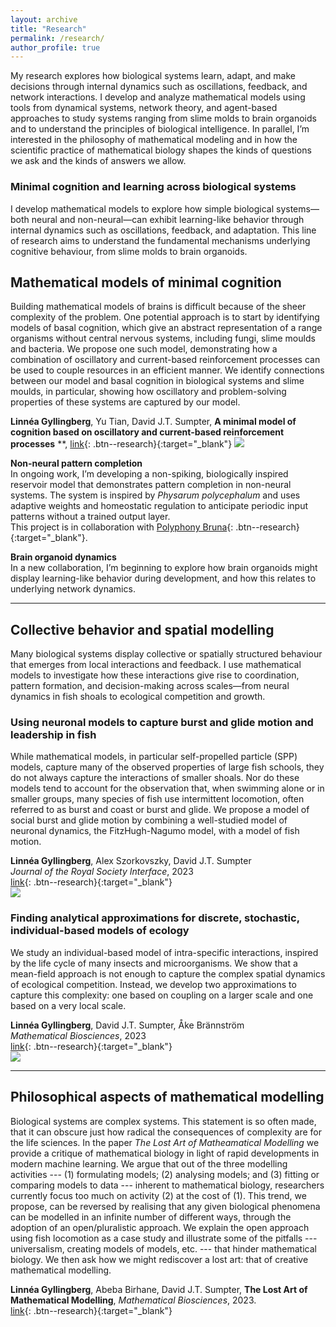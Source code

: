```yaml
---
layout: archive
title: "Research"
permalink: /research/
author_profile: true
---
```


My research explores how biological systems learn, adapt, and make decisions through internal dynamics such as oscillations, feedback, and network interactions. I develop and analyze mathematical models using tools from dynamical systems, network theory, and agent-based approaches to study systems ranging from slime molds to brain organoids and to understand the principles of biological intelligence.
In parallel, I’m interested in the philosophy of mathematical modeling and in how the scientific practice of mathematical biology shapes the kinds of questions we ask and the kinds of answers we allow.


### Minimal cognition and learning across biological systems

I develop mathematical models to explore how simple biological systems—both neural and non-neural—can exhibit learning-like behavior through internal dynamics such as oscillations, feedback, and adaptation. This line of research aims to understand the fundamental mechanisms underlying cognitive behaviour, from slime molds to brain organoids.

## Mathematical models of minimal cognition
Building mathematical models of brains is difficult because of the sheer complexity of the problem. One potential approach is to start by identifying models of basal cognition, which give an abstract representation of a range organisms without central nervous systems, including fungi, slime moulds and bacteria. We propose one such model, demonstrating how a combination of oscillatory and current-based reinforcement processes can be used to couple resources in an efficient manner. We identify connections between our model and basal cognition in biological systems and slime moulds, in particular, showing how oscillatory and problem-solving properties of these systems are captured by our model. 

**Linnéa Gyllingberg**, Yu Tian, David J.T. Sumpter,
**A minimal model of cognition based on oscillatory and current-based reinforcement processes**
**,
[link](https://royalsocietypublishing.org/doi/10.1098/rsif.2024.0402){: .btn--research}{:target="_blank"}
![](/images/slime_network.png)

**Non-neural pattern completion**  
In ongoing work, I’m developing a non-spiking, biologically inspired reservoir model that demonstrates pattern completion in non-neural systems. The system is inspired by *Physarum polycephalum* and uses adaptive weights and homeostatic regulation to anticipate periodic input patterns without a trained output layer.  
This project is in collaboration with [Polyphony Bruna](https://pjbruna.github.io/){: .btn--research}{:target="_blank"}.

**Brain organoid dynamics**  
In a new collaboration, I’m beginning to explore how brain organoids might display learning-like behavior during development, and how this relates to underlying network dynamics.




---

## Collective behavior and spatial modelling

Many biological systems display collective or spatially structured behaviour that emerges from local interactions and feedback. I use mathematical models to investigate how these interactions give rise to coordination, pattern formation, and decision-making across scales—from neural dynamics in fish shoals to ecological competition and growth.

### Using neuronal models to capture burst and glide motion and leadership in fish
While mathematical models, in particular self-propelled particle (SPP) models, capture many of the observed properties of large fish schools, they do not always capture the interactions of smaller shoals. Nor do these models tend to account for the observation that, when swimming alone or in smaller groups, many species of fish use intermittent locomotion, often referred to as burst and coast or burst and glide. We propose a model of social burst and glide motion by combining a well-studied model of neuronal dynamics, the FitzHugh-Nagumo model, with a model of fish motion.

**Linnéa Gyllingberg**, Alex Szorkovszky, David J.T. Sumpter  
*Journal of the Royal Society Interface*, 2023  
[link](https://royalsocietypublishing.org/doi/10.1098/rsif.2023.0212){: .btn--research}{:target="_blank"}  
![](/images/fishdynamics.png)

### Finding analytical approximations for discrete, stochastic, individual-based models of ecology 
We study an individual-based model of intra-specific interactions, inspired by the life cycle of many insects and microorganisms. We show that a mean-field approach is not enough to capture the complex spatial dynamics of ecological competition. Instead, we develop two approximations to capture this complexity: one based on coupling on a larger scale and one based on a very local scale.  

**Linnéa Gyllingberg**, David J.T. Sumpter, Åke Brännström  
*Mathematical Biosciences*, 2023  
[link](https://www.sciencedirect.com/science/article/pii/S0025556423001244){: .btn--research}{:target="_blank"}  
![](/images/approx_image.png)

---

## Philosophical aspects of mathematical modelling
Biological systems are complex systems. This statement is so often made, that it can obscure just how radical the consequences of complexity are for the life sciences. In the paper *The Lost Art of Matheamatical Modelling* we provide a critique of mathematical biology in light of rapid developments in modern machine learning. We argue that out of the three modelling activities --- (1) formulating models; (2) analysing models; and (3) fitting or comparing models to data --- inherent to mathematical biology, researchers currently focus too much on activity (2) at the cost of (1). This trend, we propose, can be reversed by realising that any given biological phenomena can be modelled in an infinite number of different ways, through the adoption of an open/pluralistic approach. We explain the open approach using fish locomotion as a case study and illustrate some of the pitfalls --- universalism, creating models of models, etc. --- that hinder mathematical biology. We then ask how we might rediscover a lost art: that of creative mathematical modelling. 

 **Linnéa Gyllingberg**, Abeba Birhane, David J.T. Sumpter,
**The Lost Art of Mathematical Modelling**,
*Mathematical Biosciences*,
2023.\
[link](https://doi.org/10.1016/j.mbs.2023.109033){: .btn--research}{:target="_blank"}
